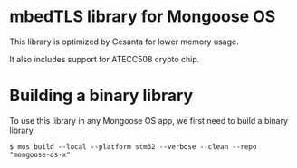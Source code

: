 # mbedTLS library for Mongoose OS

This library is optimized by Cesanta for lower memory usage.

It also includes support for ATECC508 crypto chip.

# Building a binary library

To use this library in any Mongoose OS app, we first need to build a binary library.

```
$ mos build --local --platform stm32 --verbose --clean --repo "mongoose-os-x" 
```